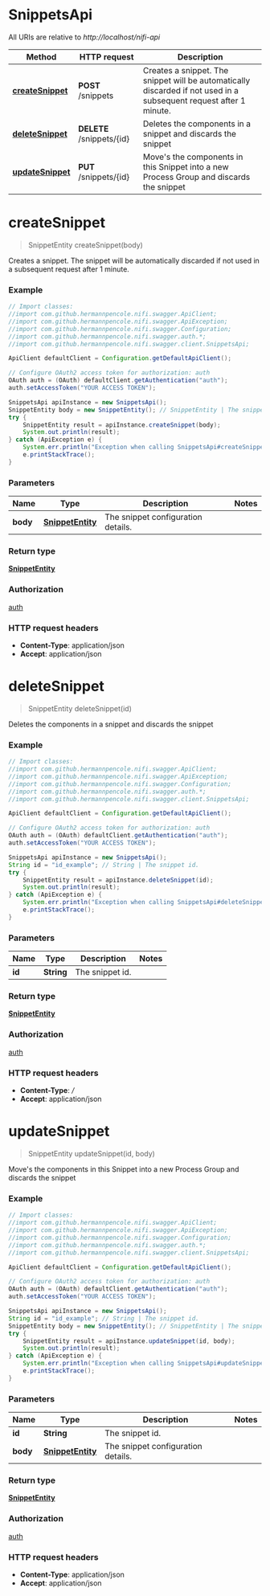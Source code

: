 # SnippetsApi

All URIs are relative to *http://localhost/nifi-api*

Method | HTTP request | Description
------------- | ------------- | -------------
[**createSnippet**](SnippetsApi.md#createSnippet) | **POST** /snippets | Creates a snippet. The snippet will be automatically discarded if not used in a subsequent request after 1 minute.
[**deleteSnippet**](SnippetsApi.md#deleteSnippet) | **DELETE** /snippets/{id} | Deletes the components in a snippet and discards the snippet
[**updateSnippet**](SnippetsApi.md#updateSnippet) | **PUT** /snippets/{id} | Move&#39;s the components in this Snippet into a new Process Group and discards the snippet


<a name="createSnippet"></a>
# **createSnippet**
> SnippetEntity createSnippet(body)

Creates a snippet. The snippet will be automatically discarded if not used in a subsequent request after 1 minute.



### Example
```java
// Import classes:
//import com.github.hermannpencole.nifi.swagger.ApiClient;
//import com.github.hermannpencole.nifi.swagger.ApiException;
//import com.github.hermannpencole.nifi.swagger.Configuration;
//import com.github.hermannpencole.nifi.swagger.auth.*;
//import com.github.hermannpencole.nifi.swagger.client.SnippetsApi;

ApiClient defaultClient = Configuration.getDefaultApiClient();

// Configure OAuth2 access token for authorization: auth
OAuth auth = (OAuth) defaultClient.getAuthentication("auth");
auth.setAccessToken("YOUR ACCESS TOKEN");

SnippetsApi apiInstance = new SnippetsApi();
SnippetEntity body = new SnippetEntity(); // SnippetEntity | The snippet configuration details.
try {
    SnippetEntity result = apiInstance.createSnippet(body);
    System.out.println(result);
} catch (ApiException e) {
    System.err.println("Exception when calling SnippetsApi#createSnippet");
    e.printStackTrace();
}
```

### Parameters

Name | Type | Description  | Notes
------------- | ------------- | ------------- | -------------
 **body** | [**SnippetEntity**](SnippetEntity.md)| The snippet configuration details. |

### Return type

[**SnippetEntity**](SnippetEntity.md)

### Authorization

[auth](../README.md#auth)

### HTTP request headers

 - **Content-Type**: application/json
 - **Accept**: application/json

<a name="deleteSnippet"></a>
# **deleteSnippet**
> SnippetEntity deleteSnippet(id)

Deletes the components in a snippet and discards the snippet



### Example
```java
// Import classes:
//import com.github.hermannpencole.nifi.swagger.ApiClient;
//import com.github.hermannpencole.nifi.swagger.ApiException;
//import com.github.hermannpencole.nifi.swagger.Configuration;
//import com.github.hermannpencole.nifi.swagger.auth.*;
//import com.github.hermannpencole.nifi.swagger.client.SnippetsApi;

ApiClient defaultClient = Configuration.getDefaultApiClient();

// Configure OAuth2 access token for authorization: auth
OAuth auth = (OAuth) defaultClient.getAuthentication("auth");
auth.setAccessToken("YOUR ACCESS TOKEN");

SnippetsApi apiInstance = new SnippetsApi();
String id = "id_example"; // String | The snippet id.
try {
    SnippetEntity result = apiInstance.deleteSnippet(id);
    System.out.println(result);
} catch (ApiException e) {
    System.err.println("Exception when calling SnippetsApi#deleteSnippet");
    e.printStackTrace();
}
```

### Parameters

Name | Type | Description  | Notes
------------- | ------------- | ------------- | -------------
 **id** | **String**| The snippet id. |

### Return type

[**SnippetEntity**](SnippetEntity.md)

### Authorization

[auth](../README.md#auth)

### HTTP request headers

 - **Content-Type**: */*
 - **Accept**: application/json

<a name="updateSnippet"></a>
# **updateSnippet**
> SnippetEntity updateSnippet(id, body)

Move&#39;s the components in this Snippet into a new Process Group and discards the snippet



### Example
```java
// Import classes:
//import com.github.hermannpencole.nifi.swagger.ApiClient;
//import com.github.hermannpencole.nifi.swagger.ApiException;
//import com.github.hermannpencole.nifi.swagger.Configuration;
//import com.github.hermannpencole.nifi.swagger.auth.*;
//import com.github.hermannpencole.nifi.swagger.client.SnippetsApi;

ApiClient defaultClient = Configuration.getDefaultApiClient();

// Configure OAuth2 access token for authorization: auth
OAuth auth = (OAuth) defaultClient.getAuthentication("auth");
auth.setAccessToken("YOUR ACCESS TOKEN");

SnippetsApi apiInstance = new SnippetsApi();
String id = "id_example"; // String | The snippet id.
SnippetEntity body = new SnippetEntity(); // SnippetEntity | The snippet configuration details.
try {
    SnippetEntity result = apiInstance.updateSnippet(id, body);
    System.out.println(result);
} catch (ApiException e) {
    System.err.println("Exception when calling SnippetsApi#updateSnippet");
    e.printStackTrace();
}
```

### Parameters

Name | Type | Description  | Notes
------------- | ------------- | ------------- | -------------
 **id** | **String**| The snippet id. |
 **body** | [**SnippetEntity**](SnippetEntity.md)| The snippet configuration details. |

### Return type

[**SnippetEntity**](SnippetEntity.md)

### Authorization

[auth](../README.md#auth)

### HTTP request headers

 - **Content-Type**: application/json
 - **Accept**: application/json

